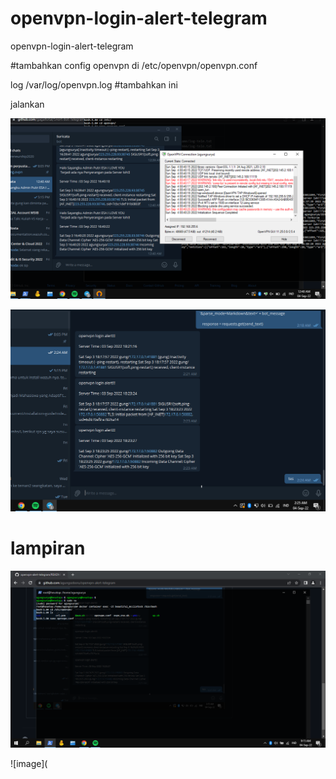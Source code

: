# openvpn-login-alert-telegram
openvpn-login-alert-telegram


#tambahkan config openvpn di /etc/openvpn/openvpn.conf

log /var/log/openvpn.log #tambahkan ini

jalankan


![image](https://github.com/agungsoboru/openvpn-alert-telegram/blob/main/Screenshot%20(71).png)

![image](https://github.com/agungsoboru/openvpn-alert-telegram/blob/main/Capture.PNG)

# lampiran

![image](https://github.com/agungsoboru/openvpn-alert-telegram/blob/main/Screenshot%20(75).png)

![image](
